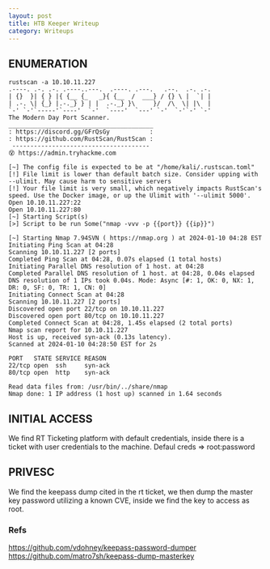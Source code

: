 ```yaml
---
layout: post
title: HTB Keeper Writeup
category: Writeups
---
```


## ENUMERATION

```shell
rustscan -a 10.10.11.227
.----. .-. .-. .----..---.  .----. .---.   .--.  .-. .-.
| {}  }| { } |{ {__ {_   _}{ {__  /  ___} / {} \ |  `| |
| .-. \| {_} |.-._} } | |  .-._} }\     }/  /\  \| |\  |
`-' `-'`-----'`----'  `-'  `----'  `---' `-'  `-'`-' `-'
The Modern Day Port Scanner.
________________________________________
: https://discord.gg/GFrQsGy           :
: https://github.com/RustScan/RustScan :
 --------------------------------------
😵 https://admin.tryhackme.com

[~] The config file is expected to be at "/home/kali/.rustscan.toml"
[!] File limit is lower than default batch size. Consider upping with --ulimit. May cause harm to sensitive servers
[!] Your file limit is very small, which negatively impacts RustScan's speed. Use the Docker image, or up the Ulimit with '--ulimit 5000'.
Open 10.10.11.227:22
Open 10.10.11.227:80
[~] Starting Script(s)
[>] Script to be run Some("nmap -vvv -p {{port}} {{ip}}")

[~] Starting Nmap 7.94SVN ( https://nmap.org ) at 2024-01-10 04:28 EST
Initiating Ping Scan at 04:28
Scanning 10.10.11.227 [2 ports]
Completed Ping Scan at 04:28, 0.07s elapsed (1 total hosts)
Initiating Parallel DNS resolution of 1 host. at 04:28
Completed Parallel DNS resolution of 1 host. at 04:28, 0.04s elapsed
DNS resolution of 1 IPs took 0.04s. Mode: Async [#: 1, OK: 0, NX: 1, DR: 0, SF: 0, TR: 1, CN: 0]
Initiating Connect Scan at 04:28
Scanning 10.10.11.227 [2 ports]
Discovered open port 22/tcp on 10.10.11.227
Discovered open port 80/tcp on 10.10.11.227
Completed Connect Scan at 04:28, 1.45s elapsed (2 total ports)
Nmap scan report for 10.10.11.227
Host is up, received syn-ack (0.13s latency).
Scanned at 2024-01-10 04:28:50 EST for 2s

PORT   STATE SERVICE REASON
22/tcp open  ssh     syn-ack
80/tcp open  http    syn-ack

Read data files from: /usr/bin/../share/nmap
Nmap done: 1 IP address (1 host up) scanned in 1.64 seconds
```

## INITIAL ACCESS

We find RT Ticketing platform with default credentials, inside there is a ticket with user credentials to the machine.
Defaul creds => root:password

## PRIVESC

We find the keepass dump cited in the rt ticket, we then dump the master key password utilizing a known CVE, inside we find the key to access as root.

### Refs

https://github.com/vdohney/keepass-password-dumper
https://github.com/matro7sh/keepass-dump-masterkey
